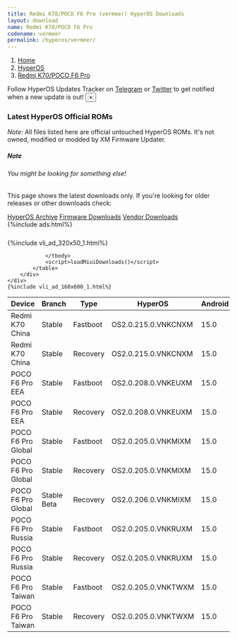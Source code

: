 ```yaml
---
title: Redmi K70/POCO F6 Pro (vermeer) HyperOS Downloads
layout: download
name: Redmi K70/POCO F6 Pro
codename: vermeer
permalink: /hyperos/vermeer/
---
```

<nav aria-label="breadcrumb">
    <ol class="breadcrumb">
        <li class="breadcrumb-item"><a href="/">Home</a></li>
        <li class="breadcrumb-item"><a href="/hyperos/">HyperOS</a></li>
        <li class="breadcrumb-item active" aria-current="page"><a href="/hyperos/vermeer/">Redmi K70/POCO F6 Pro</a></li>
    </ol>
</nav>
<div class="alert alert-primary alert-dismissible fade show" role="alert">
    Follow HyperOS Updates Tracker on <a href="https://t.me/MIUIUpdatesTracker" class="alert-link">Telegram</a>
     or <a href="https://twitter.com/MiFwUpdater" class="alert-link">Twitter</a> to get notified when a new update is out!
    <button type="button" class="close" data-dismiss="alert" aria-label="Close">
        <span aria-hidden="true">&times;</span>
    </button>
</div>

### Latest HyperOS Official ROMs
*Note*: All files listed here are official untouched HyperOS ROMs. It's not owned, modified or modded by XM Firmware Updater.
<div class="card">
  <div class="card-body">
    <h5 class="card-title">Note</h5>
    <h6 class="card-subtitle mb-2 text-muted">You might be looking for something else!</h6>
    <p class="card-text">This page shows the latest downloads only.
     If you're looking for older releases or other downloads check:</p>
    <a href="/archive/hyperos/vermeer/" class="card-link">HyperOS Archive</a>
    <a href="/firmware/vermeer/" class="card-link">Firmware Downloads</a>
    <a href="/vendor/vermeer/" class="card-link">Vendor Downloads</a>
  </div>
</div>
{%include ads.html%}
<div class="row justify-content-center">
    <div class="col-10">
        <div class="table-responsive-md" style="margin-top: 25px;">
            {%include vli_ad_320x50_1.html%}
            <table id="miui" class="display dt-responsive nowrap compact table table-striped table-hover table-sm">
                <thead class="thead-dark">
                    <tr>
                        <th data-ref="device">Device</th>
                        <th data-ref="branch">Branch</th>
                        <th data-ref="type">Type</th>
                        <th data-ref="miui">HyperOS</th>
                        <th data-ref="android">Android</th>
                        <th data-ref="size">Size</th>
                        <th data-ref="size">Date</th>
                        <th data-ref="link">Link</th>
                    </tr>
                </thead>
                <tbody>
                <tr><td>Redmi K70 China</td><td>Stable</td><td>Fastboot</td><td>OS2.0.215.0.VNKCNXM</td><td>15.0</td><td>9.5 GB</td><td>2025-09-03</td><td><a href="/hyperos/vermeer/stable/OS2.0.215.0.VNKCNXM/">Download</a></td></tr>
<tr><td>Redmi K70 China</td><td>Stable</td><td>Recovery</td><td>OS2.0.215.0.VNKCNXM</td><td>15.0</td><td>7.4 GB</td><td>2025-09-12</td><td><a href="/hyperos/vermeer/stable/OS2.0.215.0.VNKCNXM/">Download</a></td></tr>
<tr><td>POCO F6 Pro EEA</td><td>Stable</td><td>Fastboot</td><td>OS2.0.208.0.VNKEUXM</td><td>15.0</td><td>9.4 GB</td><td>2025-08-29</td><td><a href="/hyperos/vermeer/stable/OS2.0.208.0.VNKEUXM/">Download</a></td></tr>
<tr><td>POCO F6 Pro EEA</td><td>Stable</td><td>Recovery</td><td>OS2.0.208.0.VNKEUXM</td><td>15.0</td><td>6.8 GB</td><td>2025-09-07</td><td><a href="/hyperos/vermeer/stable/OS2.0.208.0.VNKEUXM/">Download</a></td></tr>
<tr><td>POCO F6 Pro Global</td><td>Stable</td><td>Fastboot</td><td>OS2.0.205.0.VNKMIXM</td><td>15.0</td><td>10.0 GB</td><td>2025-08-26</td><td><a href="/hyperos/vermeer/stable/OS2.0.205.0.VNKMIXM/">Download</a></td></tr>
<tr><td>POCO F6 Pro Global</td><td>Stable</td><td>Recovery</td><td>OS2.0.205.0.VNKMIXM</td><td>15.0</td><td>6.8 GB</td><td>2025-08-29</td><td><a href="/hyperos/vermeer/stable/OS2.0.205.0.VNKMIXM/">Download</a></td></tr>
<tr><td>POCO F6 Pro Global</td><td>Stable Beta</td><td>Recovery</td><td>OS2.0.206.0.VNKMIXM</td><td>15.0</td><td>6.8 GB</td><td>2025-09-14</td><td><a href="/hyperos/vermeer/stable beta/OS2.0.206.0.VNKMIXM/">Download</a></td></tr>
<tr><td>POCO F6 Pro Russia</td><td>Stable</td><td>Fastboot</td><td>OS2.0.205.0.VNKRUXM</td><td>15.0</td><td>10.1 GB</td><td>2025-08-27</td><td><a href="/hyperos/vermeer/stable/OS2.0.205.0.VNKRUXM/">Download</a></td></tr>
<tr><td>POCO F6 Pro Russia</td><td>Stable</td><td>Recovery</td><td>OS2.0.205.0.VNKRUXM</td><td>15.0</td><td>6.7 GB</td><td>2025-09-03</td><td><a href="/hyperos/vermeer/stable/OS2.0.205.0.VNKRUXM/">Download</a></td></tr>
<tr><td>POCO F6 Pro Taiwan</td><td>Stable</td><td>Fastboot</td><td>OS2.0.205.0.VNKTWXM</td><td>15.0</td><td>8.0 GB</td><td>2025-08-27</td><td><a href="/hyperos/vermeer/stable/OS2.0.205.0.VNKTWXM/">Download</a></td></tr>
<tr><td>POCO F6 Pro Taiwan</td><td>Stable</td><td>Recovery</td><td>OS2.0.205.0.VNKTWXM</td><td>15.0</td><td>6.7 GB</td><td>2025-09-04</td><td><a href="/hyperos/vermeer/stable/OS2.0.205.0.VNKTWXM/">Download</a></td></tr>

                </tbody>
                <script>loadMiuiDownloads()</script>
            </table>
        </div>
    </div>
    {%include vli_ad_160x600_1.html%}
</div>
